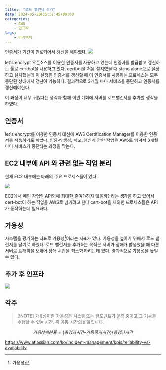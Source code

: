```yaml
---
title:  "로드 밸런서 추가"
date: 2024-05-20T15:57:45+09:00
categories: 
    - AWS
    - 인프라
tags:
    - 아키텍처
---
```


인증서가 기간이 만료되어서 갱신을 해야했다.
![](https://i.imgur.com/vIrh4Wo.png)
 
let's encrypt 오픈소스를 이용한 인증서를 사용하고 있는데 인증서를 발급받고 갱신하는 툴로 certbot을 사용하고 있다.
certbot을 처음 설치했을 때 stand alone으로 설정하고 설치했는데 이 설정은 인증서를 갱신할 때 이 인증서를 사용하는 프로세스는 모두 중단된 상태에서 갱신이 가능하다. 결과적으로 3개월 마다 서비스를 중단하고 인증서를 갱신해야한다.

이 과정이 너무 귀찮다는 생각과 함께 이번 기회에 서버를 로드밸런서를 추가할 생각을 하였다.

## 인증서
let's encrypt를 이용한 인증서 대신에 AWS Certification Manager를 이용한 인증서를 사용하기로 하였다. 인증서 생성, 배포, 갱신에 관한 작업을 AWS로 넘겨서 3개월 마다 서비스가 중단되는 과정을 막는다.

## EC2 내부에 API 와 관련 없는 작업 분리
현재 EC2 내부에는 아래의 주요 프로세스들이 있다.

![](https://i.imgur.com/Rands7Q.png)

EC2에서 메인 작업인 API외에 최대한 줄여야하지 않을까? 라는 생각을 하고 있어서 cert-bot이 하는 작업을 AWS로 넘기려고 한다 cert-bot을 제외한 프로세스들은 API가 동작하는데 필요하다.

## 가용성
시스템을 평가하는 지표로 가용성[^1]이라는 지표가 있다. 가용성을 높이기 위해서 로드 밸런서를 달기로 하였다. 로드 밸런서를 추가하는 목적은 서버가 장애가 발생했을 때 다른 서버로 트래픽을 보내어 장애 시간을 최소화 하려는데 있다. 결과적으로 가용성을 높일 수 있다.
## 추가 후 인프라
![](https://i.imgur.com/V9eeIgr.png)
## 각주

[^1]: 가용성
> [!NOTE] 가용성이란
> 가용성은 시스템 또는 컴포넌트가 운영 중이고 그 기능을 수행할 수 있는 시간, 즉 가동 시간의 비율입니다.

$$
 가용성 백분율 = (총 경과 시간 – 가동 중지 시간) / 총 경과 시간
$$
  
  https://www.atlassian.com/ko/incident-management/kpis/reliability-vs-availability
> 
> 
